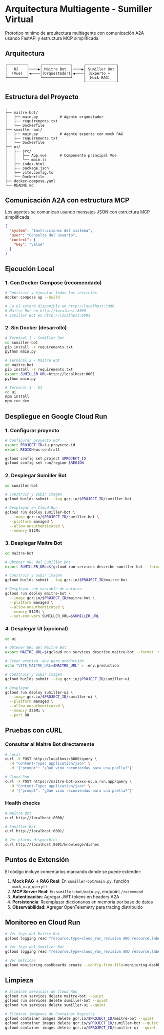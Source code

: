 # Arquitectura Multiagente - Sumiller Virtual

Prototipo mínimo de arquitectura multiagente con comunicación A2A usando FastAPI y estructura MCP simplificada.

## Arquitectura

```
┌─────────┐     ┌─────────────┐     ┌──────────────┐
│   UI    │────▶│ Maitre Bot  │────▶│ Sumiller Bot │
│  (Vue)  │◀────│(Orquestador)│◀────│ (Experto +   │
└─────────┘     └─────────────┘     │  Mock RAG)   │
                                    └──────────────┘
```

## Estructura del Proyecto

```
.
├── maitre-bot/
│   ├── main.py          # Agente orquestador
│   ├── requirements.txt
│   └── Dockerfile
├── sumiller-bot/
│   ├── main.py          # Agente experto con mock RAG
│   ├── requirements.txt
│   └── Dockerfile
├── ui/
│   ├── src/
│   │   ├── App.vue      # Componente principal Vue
│   │   └── main.ts
│   ├── index.html
│   ├── package.json
│   ├── vite.config.ts
│   └── Dockerfile
├── docker-compose.yaml
└── README.md
```

## Comunicación A2A con estructura MCP

Los agentes se comunican usando mensajes JSON con estructura MCP simplificada:

```json
{
  "system": "Instrucciones del sistema",
  "user": "Consulta del usuario",
  "context": {
    "key": "value"
  }
}
```

## Ejecución Local

### 1. Con Docker Compose (recomendado)

```bash
# Construir y ejecutar todos los servicios
docker compose up --build

# La UI estará disponible en http://localhost:3000
# Maitre Bot en http://localhost:8000
# Sumiller Bot en http://localhost:8001
```

### 2. Sin Docker (desarrollo)

```bash
# Terminal 1 - Sumiller Bot
cd sumiller-bot
pip install -r requirements.txt
python main.py

# Terminal 2 - Maitre Bot
cd maitre-bot
pip install -r requirements.txt
export SUMILLER_URL=http://localhost:8001
python main.py

# Terminal 3 - UI
cd ui
npm install
npm run dev
```

## Despliegue en Google Cloud Run

### 1. Configurar proyecto

```bash
# Configurar proyecto GCP
export PROJECT_ID=tu-proyecto-id
export REGION=us-central1

gcloud config set project $PROJECT_ID
gcloud config set run/region $REGION
```

### 2. Desplegar Sumiller Bot

```bash
cd sumiller-bot

# Construir y subir imagen
gcloud builds submit --tag gcr.io/$PROJECT_ID/sumiller-bot

# Desplegar en Cloud Run
gcloud run deploy sumiller-bot \
  --image gcr.io/$PROJECT_ID/sumiller-bot \
  --platform managed \
  --allow-unauthenticated \
  --memory 512Mi
```

### 3. Desplegar Maitre Bot

```bash
cd maitre-bot

# Obtener URL del Sumiller Bot
export SUMILLER_URL=$(gcloud run services describe sumiller-bot --format 'value(status.url)')

# Construir y subir imagen
gcloud builds submit --tag gcr.io/$PROJECT_ID/maitre-bot

# Desplegar con variable de entorno
gcloud run deploy maitre-bot \
  --image gcr.io/$PROJECT_ID/maitre-bot \
  --platform managed \
  --allow-unauthenticated \
  --memory 512Mi \
  --set-env-vars SUMILLER_URL=$SUMILLER_URL
```

### 4. Desplegar UI (opcional)

```bash
cd ui

# Obtener URL del Maitre Bot
export MAITRE_URL=$(gcloud run services describe maitre-bot --format 'value(status.url)')

# Crear archivo .env para producción
echo "VITE_MAITRE_URL=$MAITRE_URL" > .env.production

# Construir y subir imagen
gcloud builds submit --tag gcr.io/$PROJECT_ID/sumiller-ui

# Desplegar
gcloud run deploy sumiller-ui \
  --image gcr.io/$PROJECT_ID/sumiller-ui \
  --platform managed \
  --allow-unauthenticated \
  --memory 256Mi \
  --port 80
```

## Pruebas con cURL

### Consultar al Maitre Bot directamente

```bash
# Local
curl -X POST http://localhost:8000/query \
  -H "Content-Type: application/json" \
  -d '{"prompt": "¿Qué vino recomiendas para una paella?"}'

# Cloud Run
curl -X POST https://maitre-bot-xxxxx-uc.a.run.app/query \
  -H "Content-Type: application/json" \
  -d '{"prompt": "¿Qué vino recomiendas para una paella?"}'
```

### Health checks

```bash
# Maitre Bot
curl http://localhost:8000/

# Sumiller Bot
curl http://localhost:8001/

# Ver platos disponibles
curl http://localhost:8001/knowledge/dishes
```

## Puntos de Extensión

El código incluye comentarios marcando donde se puede extender:

1. **Mock RAG → RAG Real**: En `sumiller-bot/main.py`, función `mock_mcp_query()`
2. **MCP Server Real**: En `sumiller-bot/main.py`, endpoint `/recommend`
3. **Autenticación**: Agregar JWT tokens en headers A2A
4. **Persistencia**: Reemplazar diccionarios en memoria por base de datos
5. **Observabilidad**: Agregar OpenTelemetry para tracing distribuido

## Monitoreo en Cloud Run

```bash
# Ver logs del Maitre Bot
gcloud logging read "resource.type=cloud_run_revision AND resource.labels.service_name=maitre-bot" --limit 50

# Ver logs del Sumiller Bot
gcloud logging read "resource.type=cloud_run_revision AND resource.labels.service_name=sumiller-bot" --limit 50

# Ver métricas
gcloud monitoring dashboards create --config-from-file=monitoring-dashboard.json
```

## Limpieza

```bash
# Eliminar servicios de Cloud Run
gcloud run services delete maitre-bot --quiet
gcloud run services delete sumiller-bot --quiet
gcloud run services delete sumiller-ui --quiet

# Eliminar imágenes de Container Registry
gcloud container images delete gcr.io/$PROJECT_ID/maitre-bot --quiet
gcloud container images delete gcr.io/$PROJECT_ID/sumiller-bot --quiet
gcloud container images delete gcr.io/$PROJECT_ID/sumiller-ui --quiet
```